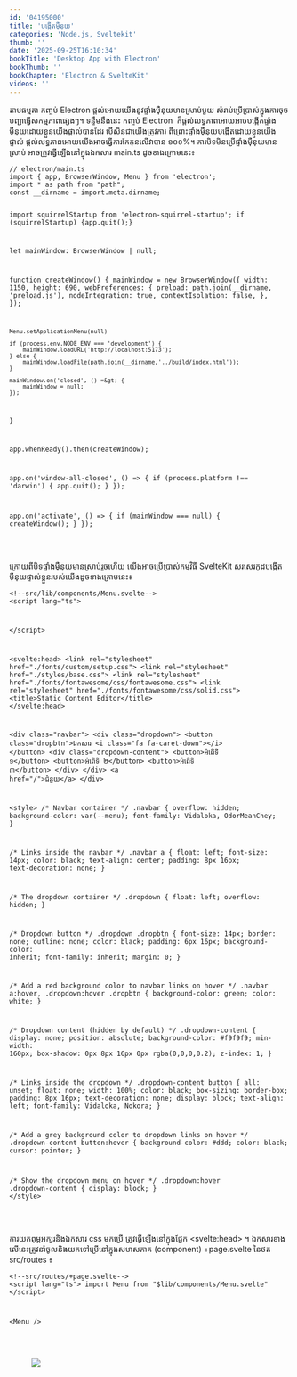 ```yaml
---
id: '04195000'
title: 'បង្កើត​ម៉ឺនុយ'
categories: 'Node.js, Sveltekit'
thumb: ''
date: '2025-09-25T16:10:34'
bookTitle: 'Desktop App with Electron'
bookThumb: ''
bookChapter: 'Electron & SvelteKit'
videos: ''
---
```

<p>តាម​​ធម្មតា កញ្ចប់ Electron ផ្តល់​អោយ​យើង​នូវ​ផ្ទាំង​ម៉ឺនុយ​មាន​ស្រាប់​មួយ​ សំរាប់​ប្រើប្រាស់​ក្នុង​ការចុច​បញ្ជា​​​ធ្វើ​សកម្មភាព​ផ្សេង​ៗ​។ ទន្ទឹម​នឹង​នេះ​ កញ្ចប់​ Electron &nbsp;ក៏​ផ្តល់​លទ្ធភាព​អោយ​​អាច​បង្កើត​ផ្ទាំង​ម៉ឺនុយ​ដោយ​ខ្លួន​យើង​ផ្តាល់​បាន​ដែរ​ បើ​សិន​ជា​យើង​ត្រូវ​ការ ពីព្រោះ​​​ផ្ទាំង​ម៉ឺនុយ​បង្កើត​ដោយ​ខ្លួន​យើង​ផ្ទាល់​ ផ្តល់​លទ្ធភាព​អោយ​យើង​អាច​ធ្វើការ​កែកុន​លើ​វា​បាន ១០០%។ ការបិទ​មិន​ប្រើ​ផ្ទាំង​ម៉ឺនុយ​មាន​ស្រាប់​ អាច​ត្រូវ​ធ្វើ​ឡើង​នៅ​ក្នុង​ឯកសារ main.ts ដូច​ខាង​ក្រោម​នេះ៖</p><pre><code class="typescript">// electron/main.ts
import { app, BrowserWindow, Menu } from 'electron';
import * as path from "path";
const __dirname = import.meta.dirname;

import squirrelStartup from 'electron-squirrel-startup';
if (squirrelStartup) {app.quit();}​

let mainWindow: BrowserWindow | null;

function createWindow() {
    mainWindow = new BrowserWindow({
        width: 1150,
        height: 690,
        webPreferences: {
          preload: path.join(__dirname, 'preload.js'), 
          nodeIntegration: true, 
          contextIsolation: false, 
        },
    });

    Menu.setApplicationMenu(null)

    if (process.env.NODE_ENV === 'development') {
        mainWindow.loadURL('http://localhost:5173'); 
    } else {
        mainWindow.loadFile(path.join(__dirname,'../build/index.html')); 
    }

    mainWindow.on('closed', () =&gt; {
        mainWindow = null;
    });
}

app.whenReady().then(createWindow);

app.on('window-all-closed', () =&gt; {
    if (process.platform !== 'darwin') {
        app.quit();
    }
});

app.on('activate', () =&gt; {
    if (mainWindow === null) {
        createWindow();
    }
});</code></pre><p>&nbsp;</p><p>ក្រោយ​ពី​បិទ​ផ្ទាំង​ម៉ឺនុយ​​មាន​ស្រាប់​រួច​ហើយ យើង​អាច​​ប្រើប្រាស់​​កម្មវិធី SvelteKit សរសេរ​កូដ​បង្កើត​ម៉ឺនុយ​ផ្ទាល់​ខ្លួន​របស់យើង​ដូច​ខាង​ក្រោម​នេះ​៖</p><pre><code class="svelte">&lt;!--src/lib/components/Menu.svelte--&gt;
&lt;script lang="ts"&gt;

&lt;/script&gt;

&lt;svelte:head&gt;
    &lt;link rel="stylesheet" href="./fonts/custom/setup.css"&gt;
    &lt;link rel="stylesheet" href="./styles/base.css"&gt;
    &lt;link rel="stylesheet" href="./fonts/fontawesome/css/fontawesome.css"&gt;
    &lt;link rel="stylesheet" href="./fonts/fontawesome/css/solid.css"&gt;
    &lt;title&gt;Static Content Editor&lt;/title&gt;
&lt;/svelte:head&gt;

&lt;div class="navbar"&gt;
  &lt;div class="dropdown"&gt;
    &lt;button class="dropbtn"&gt;ឯកសារ
      &lt;i class="fa fa-caret-down"&gt;&lt;/i&gt;
    &lt;/button&gt;
    &lt;div class="dropdown-content"&gt;
      &lt;button&gt;អំពើ​ទី ១&lt;/button&gt;
      &lt;button&gt;អំពើ​ទី ២&lt;/button&gt;
      &lt;button&gt;អំពើ​ទី ៣&lt;/button&gt;
    &lt;/div&gt;
  &lt;/div&gt;
  &lt;a href="/"&gt;ជំនួយ&lt;/a&gt;
&lt;/div&gt;

&lt;style&gt;
/* Navbar container */
.navbar {
    overflow: hidden;
    background-color: var(--menu);
    font-family: Vidaloka, OdorMeanChey;
}

/* Links inside the navbar */
.navbar a {
    float: left;
    font-size: 14px;
    color: black;
    text-align: center;
    padding: 8px 16px;
    text-decoration: none;
}

/* The dropdown container */
.dropdown {
    float: left;
    overflow: hidden;
}

/* Dropdown button */
.dropdown .dropbtn {
    font-size: 14px;
    border: none;
    outline: none;
    color: black;
    padding: 6px 16px;
    background-color: inherit;
    font-family: inherit; 
    margin: 0; 
}

/* Add a red background color to navbar links on hover */
.navbar a:hover, .dropdown:hover .dropbtn {
    background-color: green;
    color: white;
}

/* Dropdown content (hidden by default) */
.dropdown-content {
    display: none;
    position: absolute;
    background-color: #f9f9f9;
    min-width: 160px;
    box-shadow: 0px 8px 16px 0px rgba(0,0,0,0.2);
    z-index: 1;
}

/* Links inside the dropdown */
.dropdown-content button {
    all: unset;
    float: none;
    width: 100%;
    color: black;
    box-sizing: border-box;
    padding: 8px 16px;
    text-decoration: none;
    display: block;
    text-align: left;
    font-family: Vidaloka, Nokora;
}

/* Add a grey background color to dropdown links on hover */
.dropdown-content button:hover {
    background-color: #ddd;
    color: black;
    cursor: pointer;
}

/* Show the dropdown menu on hover */
.dropdown:hover .dropdown-content {
    display: block;
}
&lt;/style&gt;</code></pre><p>&nbsp;</p><p>ការយក​ពុម្ព​អក្សរ​និង​ឯកសារ css មក​ប្រើ ត្រូវ​ធ្វើឡើង​នៅ​ក្នុង​ផ្នែក &lt;svelte:head&gt; ។ ឯកសារ​ខាង​លើ​នេះ​ត្រូវ​នាំចូល​និង​យក​ទៅ​ប្រើ​នៅ​ក្នុង​​សមាសភាគ (component) +page.svelte នៃ​ថត src/routes ៖</p><pre><code class="svelte">&lt;!--src/routes/+page.svelte--&gt;
&lt;script lang="ts"&gt;
import Menu from "$lib/components/Menu.svelte"
&lt;/script&gt;

&lt;Menu /&gt;
</code></pre><p>&nbsp;</p><figure class="image"><img src="https://blogger.googleusercontent.com/img/b/R29vZ2xl/AVvXsEhQRfWY1RCLoU1Vl78sSDIrNh21wyZavOeiD77zcIGy1_Vfjq8hrf4q8KZmA5c8TtrKFgw2oSoLWcWL172RAJuhvo2VCEJjxiQiD5ZTHElEyef6homwKzN3lGAvDL5_Ijz5g89qfO17McfGvvxNUKLLgq26uHdXbH15gOAf8SW2F8NTPhiUA7MXRZ2M-8w/s1600/Capture.PNG"></figure>
